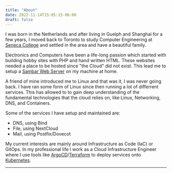 ```yaml
---
title: "About"
date: 2022-11-14T15:05:15-06:00
draft: false
---
```


I was born in the Netherlands and after living in Guelph and Shanghai for a few years, I moved back to Toronto to study Computer Engineering at [Seneca College](https://www.senecacollege.ca/home.html) and settled in the area and have a beautiful family.

Electronics and Computers have been a life-long passion which started with building hobby sites with PHP and hand written HTML. These websites needed a place to be hosted since "the Cloud" did not exist. This lead me to setup a [Sambar Web Server](https://en.wikipedia.org/wiki/Sambar_Server) on my machine at home.

A friend of mine introduced me to Linux and that was it, I was never going back. I have ran some form of Linux since then running a lot of differrent services. This has allowed to to gain deep understanding of the fundamental technologies that the cloud relies on, like Linux, Networking, DNS, and Containers.

Some of the services I have setup and maintained are:

- DNS, using Bind
- File, using NextCloud
- Mail, using Postfix/Dovecot

My current interests are mainly around Infrastructure as Code (IaC) or GitOps. In my professional life I work as a Cloud Infrastructure Engineer where I use tools like [ArgoCD](https://argoproj.github.io/cd/)/[Terraform](https://terraform.io) to deploy services onto [Kubernetes](https://kubernetes.io/).

---

